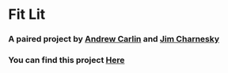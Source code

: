 # Fit Lit

### A paired project by [Andrew Carlin](https://github.com/AndieDrew) and [Jim Charnesky](https://github.com/BigBike96)
### You can find this project [Here](https://github.com/BigBike96/fitlit)
